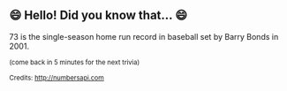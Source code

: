 ## :smile: Hello! Did you know that... :smile:
73 is the single-season home run record in baseball set by Barry Bonds in 2001.

<sup>(come back in 5 minutes for the next trivia)</sup>


<sup>Credits: http://numbersapi.com</sup>
